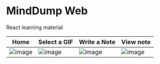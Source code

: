 # MindDump Web

React learning material

| Home | Select a GIF | Write a Note | View note |
| --- | --- | --- | --- |
| ![image](https://github.com/intrnl/minddump-web/assets/20620901/50bf1041-27b2-43d6-8e31-de3490948bd2) | ![image](https://github.com/intrnl/minddump-web/assets/20620901/6518007f-d379-433c-86fc-27393faea87f) | ![image](https://github.com/intrnl/minddump-web/assets/20620901/1f5933ff-d4dc-4b08-9ffd-5bb60bf455b9) | ![image](https://github.com/intrnl/minddump-web/assets/20620901/05de8123-8a1f-446c-bada-077c6d737b2b) |
